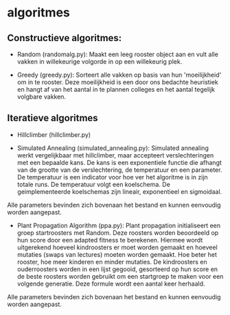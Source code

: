 # algoritmes

## Constructieve algoritmes:
- Random (randomalg.py): Maakt een leeg rooster object aan en vult alle vakken
in willekeurige volgorde in op een willekeurig plek.

- Greedy (greedy.py): Sorteert alle vakken op basis van hun 'moeilijkheid' om
in te rooster. Deze moeilijkheid is een door ons bedachte heuristiek en hangt
af van het aantal in te plannen colleges en het aantal tegelijk volgbare vakken.

## Iteratieve algoritmes
- Hillclimber (hillclimber.py)

- Simulated Annealing (simulated_annealing.py): Simulated annealing werkt
vergelijkbaar met hillclimber, maar accepteert verslechteringen met een bepaalde
kans. De kans is een exponentiele functie die afhangt van de grootte van de
verslechtering, de temperatuur en een parameter. De temperatuur is een indicator
voor hoe ver het algoritme is in zijn totale runs. De temperatuur volgt een
koelschema. De geimplementeerde koelschemas zijn lineair, exponentieel en
sigmoidaal.

Alle parameters bevinden zich bovenaan het bestand en kunnen
eenvoudig worden aangepast.

- Plant Propagation Algorithm (ppa.py): Plant propagation initialiseert een
groep startroosters met Random. Deze roosters worden beoordeeld op hun score
door een adapted fitness te berekenen. Hiermee wordt uitgerekend hoeveel kindroosters
er moet worden gemaakt en hoeveel mutaties (swaps van lectures) moeten worden gemaakt.
Hoe beter het rooster, hoe meer kinderen en minder mutaties. De kindroosters en
ouderroosters worden in een lijst gegooid, gesorteerd op hun score en de beste
roosters worden gebruikt om een startgroep te maken voor een volgende generatie.
Deze formule wordt een aantal keer herhaald.

Alle parameters bevinden zich bovenaan het bestand en kunnen
eenvoudig worden aangepast.
